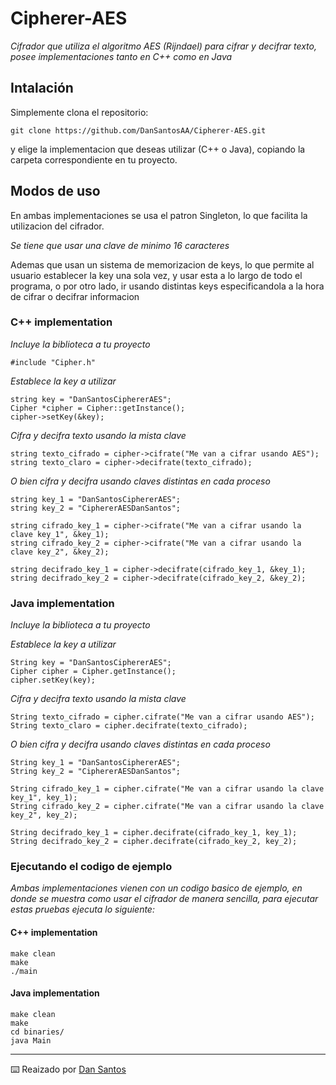 # Cipherer-AES
_Cifrador que utiliza el algoritmo AES (Rijndael) para cifrar y decifrar texto, posee implementaciones tanto en C++ como en Java_

## Intalación
Simplemente clona el repositorio:
```
git clone https://github.com/DanSantosAA/Cipherer-AES.git
```
y elige la implementacion que deseas utilizar (C++ o Java), copiando la carpeta correspondiente en tu proyecto.

## Modos de uso
En ambas implementaciones se usa el patron Singleton, lo que facilita la utilizacion del cifrador.

_Se tiene que usar una clave de minimo 16 caracteres_

Ademas que usan un sistema de memorizacion de keys, lo que permite al usuario establecer la key una sola vez, y usar esta a lo largo de todo el programa, o por otro lado, ir usando distintas keys especificandola a la hora de cifrar o decifrar informacion

### C++ implementation
_Incluye la biblioteca a tu proyecto_
```
#include "Cipher.h"
```
_Establece la key a utilizar_
```
string key = "DanSantosCiphererAES";
Cipher *cipher = Cipher::getInstance();
cipher->setKey(&key);
```
_Cifra y decifra texto usando la mista clave_
```
string texto_cifrado = cipher->cifrate("Me van a cifrar usando AES");
string texto_claro = cipher->decifrate(texto_cifrado);
```
_O bien cifra y decifra usando claves distintas en cada proceso_
```
string key_1 = "DanSantosCiphererAES";
string key_2 = "CiphererAESDanSantos";

string cifrado_key_1 = cipher->cifrate("Me van a cifrar usando la clave key_1", &key_1);
string cifrado_key_2 = cipher->cifrate("Me van a cifrar usando la clave key_2", &key_2);

string decifrado_key_1 = cipher->decifrate(cifrado_key_1, &key_1);
string decifrado_key_2 = cipher->decifrate(cifrado_key_2, &key_2);
```

### Java implementation
_Incluye la biblioteca a tu proyecto_

_Establece la key a utilizar_
```
String key = "DanSantosCiphererAES";
Cipher cipher = Cipher.getInstance();
cipher.setKey(key);
```
_Cifra y decifra texto usando la mista clave_
```
String texto_cifrado = cipher.cifrate("Me van a cifrar usando AES");
String texto_claro = cipher.decifrate(texto_cifrado);
```
_O bien cifra y decifra usando claves distintas en cada proceso_
```
String key_1 = "DanSantosCiphererAES";
String key_2 = "CiphererAESDanSantos";

String cifrado_key_1 = cipher.cifrate("Me van a cifrar usando la clave key_1", key_1);
String cifrado_key_2 = cipher.cifrate("Me van a cifrar usando la clave key_2", key_2);

String decifrado_key_1 = cipher.decifrate(cifrado_key_1, key_1);
String decifrado_key_2 = cipher.decifrate(cifrado_key_2, key_2);
```

### Ejecutando el codigo de ejemplo
_Ambas implementaciones vienen con un codigo basico de ejemplo, en donde se muestra como usar el cifrador de manera sencilla, para ejecutar estas pruebas ejecuta lo siguiente:_

#### C++ implementation
```
make clean
make
./main
```

#### Java implementation
```
make clean
make
cd binaries/
java Main
```

---
⌨️ Reaizado por [Dan Santos](https://github.com/DanSantosAA)
